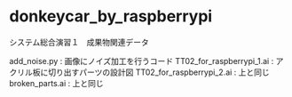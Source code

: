 # donkeycar_by_raspberrypi
システム総合演習１　成果物関連データ

add_noise.py : 画像にノイズ加工を行うコード
TT02_for_raspberrypi_1.ai : アクリル板に切り出すパーツの設計図
TT02_for_raspberrypi_2.ai : 上と同じ
broken_parts.ai : 上と同じ
